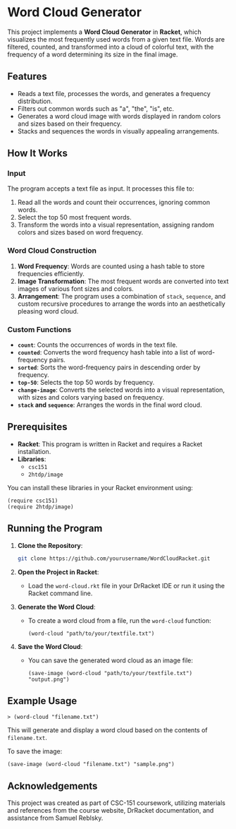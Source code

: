 # Word Cloud Generator

This project implements a **Word Cloud Generator** in **Racket**, which visualizes the most frequently used words from a given text file. Words
are filtered, counted, and transformed into a cloud of colorful text, with the frequency of a word determining its size in the final image.

## Features
- Reads a text file, processes the words, and generates a frequency distribution.
- Filters out common words such as "a", "the", "is", etc.
- Generates a word cloud image with words displayed in random colors and sizes based on their frequency.
- Stacks and sequences the words in visually appealing arrangements.

## How It Works

### Input
The program accepts a text file as input. It processes this file to:
1. Read all the words and count their occurrences, ignoring common words.
2. Select the top 50 most frequent words.
3. Transform the words into a visual representation, assigning random colors and sizes based on word frequency.

### Word Cloud Construction
1. **Word Frequency**: Words are counted using a hash table to store frequencies efficiently.
2. **Image Transformation**: The most frequent words are converted into text images of various font sizes and colors.
3. **Arrangement**: The program uses a combination of `stack`, `sequence`, and custom recursive procedures to arrange the words into an aesthetically pleasing word cloud.
   
### Custom Functions
- **`count`**: Counts the occurrences of words in the text file.
- **`counted`**: Converts the word frequency hash table into a list of word-frequency pairs.
- **`sorted`**: Sorts the word-frequency pairs in descending order by frequency.
- **`top-50`**: Selects the top 50 words by frequency.
- **`change-image`**: Converts the selected words into a visual representation, with sizes and colors varying based on frequency.
- **`stack` and `sequence`**: Arranges the words in the final word cloud.

## Prerequisites

- **Racket**: This program is written in Racket and requires a Racket installation.
- **Libraries**: 
  - `csc151`
  - `2htdp/image`

You can install these libraries in your Racket environment using:
```racket
(require csc151)
(require 2htdp/image)
```

## Running the Program

1. **Clone the Repository**:
   ```bash
   git clone https://github.com/yourusername/WordCloudRacket.git
   ```
   
2. **Open the Project in Racket**:
   - Load the `word-cloud.rkt` file in your DrRacket IDE or run it using the Racket command line.

3. **Generate the Word Cloud**:
   - To create a word cloud from a file, run the `word-cloud` function:
     ```racket
     (word-cloud "path/to/your/textfile.txt")
     ```
   
4. **Save the Word Cloud**:
   - You can save the generated word cloud as an image file:
     ```racket
     (save-image (word-cloud "path/to/your/textfile.txt") "output.png")
     ```

## Example Usage
```racket
> (word-cloud "filename.txt")
```

This will generate and display a word cloud based on the contents of `filename.txt`.

To save the image:
```racket
(save-image (word-cloud "filename.txt") "sample.png")
```

## Acknowledgements
This project was created as part of CSC-151 coursework, utilizing materials and references from the course website, DrRacket documentation,
and assistance from Samuel Reblsky.
